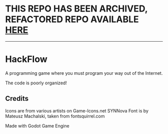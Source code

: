 # THIS REPO HAS BEEN ARCHIVED, REFACTORED REPO AVAILABLE [HERE](https://github.com/prezrenz/hackFlow-Refactor)

---

# HackFlow
A programming game where you must program your way out of the Internet.

The code is poorly organized!

## Credits
Icons are from various artists on Game-Icons.net
SYNNova Font is by Mateusz Machalski, taken from fontsquirrel.com

Made with Godot Game Engine
